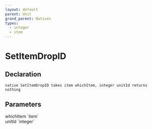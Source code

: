 ```yaml
---
layout: default
parent: Unit
grand_parent: Natives
types:
  - integer
  - item
---
```


# SetItemDropID

## Declaration

```
native SetItemDropID takes item whichItem, integer unitId returns nothing
```

## Parameters
<dl>
  <dt>whichItem `item`</dt>
  <dd></dd>

  <dt>unitId `integer`</dt>
  <dd></dd>
</dl>